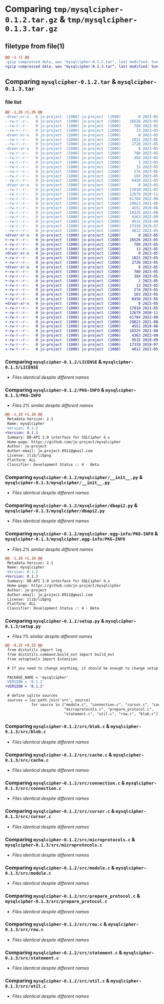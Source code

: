 # Comparing `tmp/mysqlcipher-0.1.2.tar.gz` & `tmp/mysqlcipher-0.1.3.tar.gz`

## filetype from file(1)

```diff
@@ -1 +1 @@
-gzip compressed data, was "mysqlcipher-0.1.2.tar", last modified: Sun May  7 16:25:03 2023, max compression
+gzip compressed data, was "mysqlcipher-0.1.3.tar", last modified: Sun May  7 18:17:13 2023, max compression
```

## Comparing `mysqlcipher-0.1.2.tar` & `mysqlcipher-0.1.3.tar`

### file list

```diff
@@ -1,26 +1,26 @@
-drwxr-xr-x   0 jo-project  (1000) jo-project  (1000)        0 2023-05-07 16:25:03.701385 mysqlcipher-0.1.2/
--rw-r--r--   0 jo-project  (1000) jo-project  (1000)    26526 2023-05-07 12:43:59.000000 mysqlcipher-0.1.2/LICENSE
--rw-r--r--   0 jo-project  (1000) jo-project  (1000)      780 2023-05-07 16:25:03.701385 mysqlcipher-0.1.2/PKG-INFO
--rw-r--r--   0 jo-project  (1000) jo-project  (1000)       13 2023-05-07 12:43:59.000000 mysqlcipher-0.1.2/README.md
-drwxr-xr-x   0 jo-project  (1000) jo-project  (1000)        0 2023-05-07 16:25:03.701385 mysqlcipher-0.1.2/mysqlcipher/
--rw-r--r--   0 jo-project  (1000) jo-project  (1000)     1021 2023-05-07 16:24:43.000000 mysqlcipher-0.1.2/mysqlcipher/__init__.py
--rw-r--r--   0 jo-project  (1000) jo-project  (1000)     2728 2023-05-07 12:55:23.000000 mysqlcipher-0.1.2/mysqlcipher/dbapi2.py
-drwxr-xr-x   0 jo-project  (1000) jo-project  (1000)        0 2023-05-07 16:25:03.701385 mysqlcipher-0.1.2/mysqlcipher.egg-info/
--rw-r--r--   0 jo-project  (1000) jo-project  (1000)      780 2023-05-07 16:25:03.000000 mysqlcipher-0.1.2/mysqlcipher.egg-info/PKG-INFO
--rw-r--r--   0 jo-project  (1000) jo-project  (1000)      384 2023-05-07 16:25:03.000000 mysqlcipher-0.1.2/mysqlcipher.egg-info/SOURCES.txt
--rw-r--r--   0 jo-project  (1000) jo-project  (1000)        1 2023-05-07 16:25:03.000000 mysqlcipher-0.1.2/mysqlcipher.egg-info/dependency_links.txt
--rw-r--r--   0 jo-project  (1000) jo-project  (1000)       12 2023-05-07 16:25:03.000000 mysqlcipher-0.1.2/mysqlcipher.egg-info/top_level.txt
--rw-r--r--   0 jo-project  (1000) jo-project  (1000)      274 2023-05-07 16:24:26.000000 mysqlcipher-0.1.2/pyproject.toml
--rw-r--r--   0 jo-project  (1000) jo-project  (1000)      103 2023-05-07 16:25:03.701385 mysqlcipher-0.1.2/setup.cfg
--rw-r--r--   0 jo-project  (1000) jo-project  (1000)     6450 2023-05-07 16:24:21.000000 mysqlcipher-0.1.2/setup.py
-drwxr-xr-x   0 jo-project  (1000) jo-project  (1000)        0 2023-05-07 16:25:03.701385 mysqlcipher-0.1.2/src/
--rw-r--r--   0 jo-project  (1000) jo-project  (1000)    17810 2021-05-14 15:12:50.000000 mysqlcipher-0.1.2/src/blob.c
--rw-r--r--   0 jo-project  (1000) jo-project  (1000)    12679 2020-11-08 02:22:30.000000 mysqlcipher-0.1.2/src/cache.c
--rw-r--r--   0 jo-project  (1000) jo-project  (1000)    61784 2022-09-21 18:11:46.000000 mysqlcipher-0.1.2/src/connection.c
--rw-r--r--   0 jo-project  (1000) jo-project  (1000)    29823 2021-08-06 23:58:58.000000 mysqlcipher-0.1.2/src/cursor.c
--rw-r--r--   0 jo-project  (1000) jo-project  (1000)     4551 2019-06-03 15:14:16.000000 mysqlcipher-0.1.2/src/microprotocols.c
--rw-r--r--   0 jo-project  (1000) jo-project  (1000)    18325 2021-08-23 15:49:08.000000 mysqlcipher-0.1.2/src/module.c
--rw-r--r--   0 jo-project  (1000) jo-project  (1000)     4363 2022-09-21 18:11:46.000000 mysqlcipher-0.1.2/src/prepare_protocol.c
--rw-r--r--   0 jo-project  (1000) jo-project  (1000)     9515 2019-09-28 13:31:34.000000 mysqlcipher-0.1.2/src/row.c
--rw-r--r--   0 jo-project  (1000) jo-project  (1000)    17339 2019-07-23 18:05:14.000000 mysqlcipher-0.1.2/src/statement.c
--rw-r--r--   0 jo-project  (1000) jo-project  (1000)     4812 2021-05-14 15:12:50.000000 mysqlcipher-0.1.2/src/util.c
+drwxr-xr-x   0 jo-project  (1000) jo-project  (1000)        0 2023-05-07 18:17:13.606799 mysqlcipher-0.1.3/
+-rw-r--r--   0 jo-project  (1000) jo-project  (1000)    26526 2023-05-07 12:43:59.000000 mysqlcipher-0.1.3/LICENSE
+-rw-r--r--   0 jo-project  (1000) jo-project  (1000)      780 2023-05-07 18:17:13.606799 mysqlcipher-0.1.3/PKG-INFO
+-rw-r--r--   0 jo-project  (1000) jo-project  (1000)       13 2023-05-07 12:43:59.000000 mysqlcipher-0.1.3/README.md
+drwxr-xr-x   0 jo-project  (1000) jo-project  (1000)        0 2023-05-07 18:17:13.596799 mysqlcipher-0.1.3/mysqlcipher/
+-rw-r--r--   0 jo-project  (1000) jo-project  (1000)     1021 2023-05-07 16:24:43.000000 mysqlcipher-0.1.3/mysqlcipher/__init__.py
+-rw-r--r--   0 jo-project  (1000) jo-project  (1000)     2728 2023-05-07 12:55:23.000000 mysqlcipher-0.1.3/mysqlcipher/dbapi2.py
+drwxr-xr-x   0 jo-project  (1000) jo-project  (1000)        0 2023-05-07 18:17:13.596799 mysqlcipher-0.1.3/mysqlcipher.egg-info/
+-rw-r--r--   0 jo-project  (1000) jo-project  (1000)      780 2023-05-07 18:17:13.000000 mysqlcipher-0.1.3/mysqlcipher.egg-info/PKG-INFO
+-rw-r--r--   0 jo-project  (1000) jo-project  (1000)      384 2023-05-07 18:17:13.000000 mysqlcipher-0.1.3/mysqlcipher.egg-info/SOURCES.txt
+-rw-r--r--   0 jo-project  (1000) jo-project  (1000)        1 2023-05-07 18:17:13.000000 mysqlcipher-0.1.3/mysqlcipher.egg-info/dependency_links.txt
+-rw-r--r--   0 jo-project  (1000) jo-project  (1000)       12 2023-05-07 18:17:13.000000 mysqlcipher-0.1.3/mysqlcipher.egg-info/top_level.txt
+-rw-r--r--   0 jo-project  (1000) jo-project  (1000)      274 2023-05-07 18:14:06.000000 mysqlcipher-0.1.3/pyproject.toml
+-rw-r--r--   0 jo-project  (1000) jo-project  (1000)      103 2023-05-07 18:17:13.606799 mysqlcipher-0.1.3/setup.cfg
+-rw-r--r--   0 jo-project  (1000) jo-project  (1000)     6450 2023-05-07 18:14:12.000000 mysqlcipher-0.1.3/setup.py
+drwxr-xr-x   0 jo-project  (1000) jo-project  (1000)        0 2023-05-07 18:17:13.606799 mysqlcipher-0.1.3/src/
+-rw-r--r--   0 jo-project  (1000) jo-project  (1000)    17810 2021-05-14 15:12:50.000000 mysqlcipher-0.1.3/src/blob.c
+-rw-r--r--   0 jo-project  (1000) jo-project  (1000)    12679 2020-11-08 02:22:30.000000 mysqlcipher-0.1.3/src/cache.c
+-rw-r--r--   0 jo-project  (1000) jo-project  (1000)    61784 2022-09-21 18:11:46.000000 mysqlcipher-0.1.3/src/connection.c
+-rw-r--r--   0 jo-project  (1000) jo-project  (1000)    29823 2021-08-06 23:58:58.000000 mysqlcipher-0.1.3/src/cursor.c
+-rw-r--r--   0 jo-project  (1000) jo-project  (1000)     4551 2019-06-03 15:14:16.000000 mysqlcipher-0.1.3/src/microprotocols.c
+-rw-r--r--   0 jo-project  (1000) jo-project  (1000)    18325 2021-08-23 15:49:08.000000 mysqlcipher-0.1.3/src/module.c
+-rw-r--r--   0 jo-project  (1000) jo-project  (1000)     4363 2022-09-21 18:11:46.000000 mysqlcipher-0.1.3/src/prepare_protocol.c
+-rw-r--r--   0 jo-project  (1000) jo-project  (1000)     9515 2019-09-28 13:31:34.000000 mysqlcipher-0.1.3/src/row.c
+-rw-r--r--   0 jo-project  (1000) jo-project  (1000)    17339 2019-07-23 18:05:14.000000 mysqlcipher-0.1.3/src/statement.c
+-rw-r--r--   0 jo-project  (1000) jo-project  (1000)     4812 2021-05-14 15:12:50.000000 mysqlcipher-0.1.3/src/util.c
```

### Comparing `mysqlcipher-0.1.2/LICENSE` & `mysqlcipher-0.1.3/LICENSE`

 * *Files identical despite different names*

### Comparing `mysqlcipher-0.1.2/PKG-INFO` & `mysqlcipher-0.1.3/PKG-INFO`

 * *Files 2% similar despite different names*

```diff
@@ -1,10 +1,10 @@
 Metadata-Version: 2.1
 Name: mysqlcipher
-Version: 0.1.2
+Version: 0.1.3
 Summary: DB-API 2.0 interface for SQLCipher 4.x
 Home-page: https://github.com/jo-project/mysqlcipher
 Author: jo-project
 Author-email: jo.project.0911@gmail.com
 License: zlib/libpng
 Platform: ALL
 Classifier: Development Status :: 4 - Beta
```

### Comparing `mysqlcipher-0.1.2/mysqlcipher/__init__.py` & `mysqlcipher-0.1.3/mysqlcipher/__init__.py`

 * *Files identical despite different names*

### Comparing `mysqlcipher-0.1.2/mysqlcipher/dbapi2.py` & `mysqlcipher-0.1.3/mysqlcipher/dbapi2.py`

 * *Files identical despite different names*

### Comparing `mysqlcipher-0.1.2/mysqlcipher.egg-info/PKG-INFO` & `mysqlcipher-0.1.3/mysqlcipher.egg-info/PKG-INFO`

 * *Files 2% similar despite different names*

```diff
@@ -1,10 +1,10 @@
 Metadata-Version: 2.1
 Name: mysqlcipher
-Version: 0.1.2
+Version: 0.1.3
 Summary: DB-API 2.0 interface for SQLCipher 4.x
 Home-page: https://github.com/jo-project/mysqlcipher
 Author: jo-project
 Author-email: jo.project.0911@gmail.com
 License: zlib/libpng
 Platform: ALL
 Classifier: Development Status :: 4 - Beta
```

### Comparing `mysqlcipher-0.1.2/setup.py` & `mysqlcipher-0.1.3/setup.py`

 * *Files 1% similar despite different names*

```diff
@@ -9,15 +9,15 @@
 from distutils import log
 from distutils.command.build_ext import build_ext
 from setuptools import Extension
 
 # If you need to change anything, it should be enough to change setup.cfg.
 
 PACKAGE_NAME = 'mysqlcipher'
-VERSION = '0.1.2'
+VERSION = '0.1.3'
 
 # define sqlite sources
 sources = [os.path.join('src', source)
            for source in ["module.c", "connection.c", "cursor.c", "cache.c",
                           "microprotocols.c", "prepare_protocol.c",
                           "statement.c", "util.c", "row.c", "blob.c"]]
```

### Comparing `mysqlcipher-0.1.2/src/blob.c` & `mysqlcipher-0.1.3/src/blob.c`

 * *Files identical despite different names*

### Comparing `mysqlcipher-0.1.2/src/cache.c` & `mysqlcipher-0.1.3/src/cache.c`

 * *Files identical despite different names*

### Comparing `mysqlcipher-0.1.2/src/connection.c` & `mysqlcipher-0.1.3/src/connection.c`

 * *Files identical despite different names*

### Comparing `mysqlcipher-0.1.2/src/cursor.c` & `mysqlcipher-0.1.3/src/cursor.c`

 * *Files identical despite different names*

### Comparing `mysqlcipher-0.1.2/src/microprotocols.c` & `mysqlcipher-0.1.3/src/microprotocols.c`

 * *Files identical despite different names*

### Comparing `mysqlcipher-0.1.2/src/module.c` & `mysqlcipher-0.1.3/src/module.c`

 * *Files identical despite different names*

### Comparing `mysqlcipher-0.1.2/src/prepare_protocol.c` & `mysqlcipher-0.1.3/src/prepare_protocol.c`

 * *Files identical despite different names*

### Comparing `mysqlcipher-0.1.2/src/row.c` & `mysqlcipher-0.1.3/src/row.c`

 * *Files identical despite different names*

### Comparing `mysqlcipher-0.1.2/src/statement.c` & `mysqlcipher-0.1.3/src/statement.c`

 * *Files identical despite different names*

### Comparing `mysqlcipher-0.1.2/src/util.c` & `mysqlcipher-0.1.3/src/util.c`

 * *Files identical despite different names*

